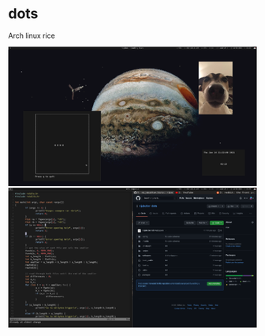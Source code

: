 # dots

Arch linux rice

![](./screenshots/screenshot_20210114_212258.png)
![](./screenshots/screenshot_20210114_212537.png)
